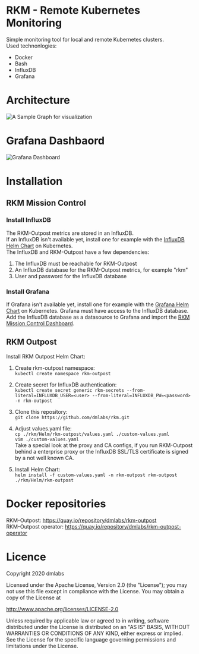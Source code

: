 # RKM - Remote Kubernetes Monitoring
Simple monitoring tool for local and remote Kubernetes clusters.  
Used technonlogies:
* Docker
* Bash
* InfluxDB
* Grafana

# Architecture
![A Sample Graph for visualization ](https://github.com/dmlabs/Sentry/blob/master/Docs/rkm.png)

# Grafana Dashbaord
![Grafana Dashboard ](https://github.com/dmlabs/Sentry/blob/master/Docs/sentry-grafana.png)

# Installation

## RKM Mission Control

### Install InfluxDB
The RKM-Outpost metrics are stored in an InfluxDB.  
If an InfluxDB isn't available yet, install one for example with the [InfluxDB Helm Chart](https://github.com/influxdata/helm-charts/tree/master/charts/influxdb) on Kubernetes.  
The InfluxDB and RKM-Outpost have a few dependencies:
1. The InfluxDB must be reachable for RKM-Outpost
3. An InfluxDB database for the RKM-Outpost metrics, for example "rkm"
4. User and password for the InfluxDB database

### Install Grafana
If Grafana isn't available yet, install one for example with the [Grafana Helm Chart](https://github.com/helm/charts/tree/master/stable/grafana) on Kubernetes. Grafana must have access to the InfluxDB database.  
Add the InfluxDB database as a datasource to Grafana and import the [RKM Mission Control Dashboard](https://github.com/dmlabs/Sentry/blob/master/Grafana/rkm-mission-control-dashboard.json).

## RKM Outpost
Install RKM Outpost Helm Chart:  
1. Create rkm-outpost namespace:  
`kubectl create namespace rkm-outpost`
2. Create secret for InfluxDB authentication:  
`kubectl create secret generic rkm-secrets --from-literal=INFLUXDB_USER=<user> --from-literal=INFLUXDB_PW=<password> -n rkm-outpost`
3. Clone this repository:  
`git clone https://github.com/dmlabs/rkm.git`
4. Adjust values.yaml file:  
`cp ./rkm/Helm/rkm-outpost/values.yaml ./custom-values.yaml`  
`vim ./custom-values.yaml`  
Take a special look at the proxy and CA configs, if you run RKM-Outpost behind a enterprise proxy or the InfluxDB SSL/TLS certificate is signed by a not well known CA.

5. Install Helm Chart:  
`helm install -f custom-values.yaml -n rkm-outpost rkm-outpost ./rkm/Helm/rkm-outpost`  

# Docker repositories
RKM-Outpost: https://quay.io/repository/dmlabs/rkm-outpost  
RKM-Outpost operator: https://quay.io/repository/dmlabs/rkm-outpost-operator

# Licence
Copyright 2020 dmlabs

Licensed under the Apache License, Version 2.0 (the "License");
you may not use this file except in compliance with the License.
You may obtain a copy of the License at

http://www.apache.org/licenses/LICENSE-2.0

Unless required by applicable law or agreed to in writing, software
distributed under the License is distributed on an "AS IS" BASIS,
WITHOUT WARRANTIES OR CONDITIONS OF ANY KIND, either express or implied.
See the License for the specific language governing permissions and
limitations under the License.

